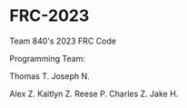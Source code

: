 # FRC-2023
Team 840's 2023 FRC Code

Programming Team:

Thomas T.
Joseph N.

Alex Z.
Kaitlyn Z.
Reese P.
Charles Z.
Jake H.
